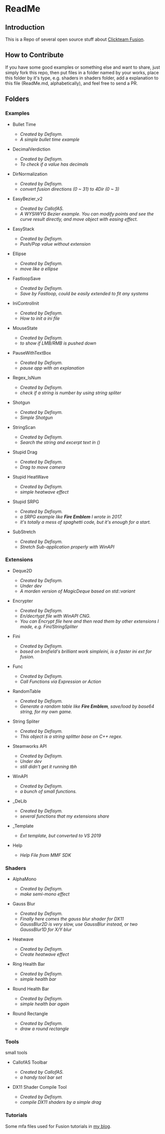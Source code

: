 # ReadMe

## Introduction

This is a Repo of several open source stuff about [Clickteam Fusion](https://www.clickteam.com/).

## How to Contribute

If you have some good examples or something else and want to share, just simply fork this repo, then put files in a folder named by your works, place this folder by it's type, e.g. shaders in shaders folder, add a explanation to this file (ReadMe.md, alphabetically), and feel free to send a PR.

## Folders

### Examples

- Bullet Time
  - *Created by Defisym.*
  - *A simple bullet time example*

- DecimalVerdiction
  - *Created by Defisym.*
  - *To check if a value has decimals*

- DirNormalization
  - *Created by Defisym.*
  - *convert fusion directions (0 ~ 31) to 4Dir (0 ~ 3)*

- EasyBezier_v2
  - *Created by CallofAS.*
  - *A WYSIWYG Bezier example. You can modify points and see the curve result directly, and move object with easing effect.*

- EasyStack
  - *Created by Defisym.*
  - *Push/Pop value without extension*

- Ellipse
  - *Created by Defisym.*
  - *move like a ellipse*

- FastloopSave
  - *Created by Defisym.*
  - *Save by Fastloop, could be easily extended to fit any systems*

- IniControlInit
  - *Created by Defisym.*
  - *How to init a ini file*

- MouseState
  - *Created by Defisym.*
  - *to show if LMB/RMB is pushed down*

- PauseWithTextBox
  - *Created by Defisym.*
  - *pause app with an explanation*

- Regex_IsNum
  - *Created by Defisym.*
  - *check if a string is number by using string spliter*

- Shotgun
  - *Created by Defisym.*
  - *Simple Shotgun*

- StringScan
  - *Created by Defisym.*
  - *Search the string and excerpt text in ()*

- Stupid Drag
  - *Created by Defisym.*
  - *Drag to move camera*

- Stupid HeatWave
  - *Created by Defisym.*
  - *simple heatwave effect*

- Stupid SRPG
  - *Created by Defisym.*
  - *a SRPG example like **Fire Emblem** I wrote in 2017.*
  - *it's totally a mess of spaghetti code, but it's enough for a start.*

- SubStretch
  - *Created by Defisym.*
  - *Stretch Sub-application properly with WinAPI*

### Extensions

- Deque2D
  - *Created by Defisym.*
  - *Under dev*
  - *A morden version of MagicDeque based on std::variant*

- Encrypter
  - *Created by Defisym.*
  - *En/decrtypt file with WinAPI CNG.*
  - *You can Encrypt file here and then read them by other extensions I made, e.g. Fini/StringSpliter*

- Fini
  - *Created by Defisym.*
  - *based on brofield's brilliant work simpleini, is a faster ini ext for fusion.*

- Func
  - *Created by Defisym.*
  - *Call Functions via Expression or Action*

- RandomTable
  - *Created by Defisym.*
  - *Generate a random table like **Fire Emblem**, save/load by base64 string, for my own game.*

- String Spliter
  - *Created by Defisym.*
  - *This object is a string splitter base on C++ regex.*

- Steamworks API
  - *Created by Defisym.*
  - *Under dev*
  - *still didn't get it running tbh*

- WinAPI
  - *Created by Defisym.*
  - *a bunch of small functions.*

- _DeLib
  - *Created by Defisym.*
  - *several functions that my extensions share*

- _Template
  - *Ext template, but converted to VS 2019*

- Help
  - *Help File from MMF SDK*

### Shaders

- AlphaMono
  - *Created by Defisym.*
  - *make semi-mono effect*

- Gauss Blur
  - *Created by Defisym.*
  - *Finally here comes the gauss blur shader for DX11*
  - *GaussBlur2D is very slow, use GaussBlur instead, or two GaussBlur1D for X/Y blur*

- Heatwave
  - *Created by Defisym.*
  - *Create heatwave effect*

- Ring Health Bar
  - *Created by Defisym.*
  - *simple health bar*

- Round Health Bar
  - *Created by Defisym.*
  - *simple health bar again*

- Round Rectangle
  - *Created by Defisym.*
  - *draw a round rectangle*

### Tools

small tools

- CallofAS Toolbar
  - *Created by CallofAS.*
  - *a handy tool bar set*

- DX11 Shader Compile Tool
  - *Created by Defisym.*
  - *compile DX11 shaders by a simple drag*

### Tutorials

Some mfa files used for Fusion tutorials in [my blog](https://www.zhihu.com/column/FusionGamers).
